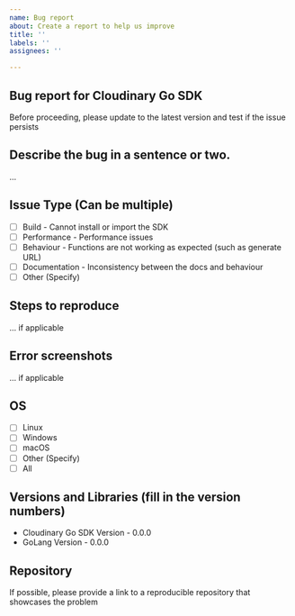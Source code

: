 ```yaml
---
name: Bug report
about: Create a report to help us improve
title: ''
labels: ''
assignees: ''

---
```


## Bug report for Cloudinary Go SDK
Before proceeding, please update to the latest version and test if the issue persists

## Describe the bug in a sentence or two.
…

## Issue Type (Can be multiple)
- [ ] Build - Cannot install or import the SDK
- [ ] Performance - Performance issues
- [ ] Behaviour - Functions are not working as expected (such as generate URL)
- [ ] Documentation - Inconsistency between the docs and behaviour
- [ ] Other (Specify)

## Steps to reproduce

… if applicable

## Error screenshots

… if applicable

## OS

- [ ] Linux
- [ ] Windows
- [ ] macOS
- [ ] Other (Specify)
- [ ] All

## Versions and Libraries (fill in the version numbers)

- Cloudinary Go SDK Version - 0.0.0
- GoLang Version - 0.0.0

## Repository

If possible, please provide a link to a reproducible repository that showcases the problem
